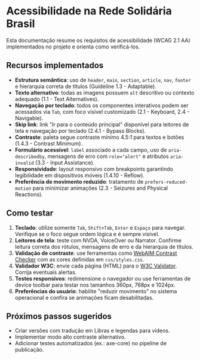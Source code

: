 # Acessibilidade na Rede Solidária Brasil

Esta documentação resume os requisitos de acessibilidade (WCAG 2.1 AA) implementados no projeto e orienta como verificá-los.

## Recursos implementados

- **Estrutura semântica**: uso de `header`, `main`, `section`, `article`, `nav`, `footer` e hierarquia correta de títulos (Guideline 1.3 - Adaptable).
- **Texto alternativo**: todas as imagens possuem `alt` descritivo ou contexto adequado (1.1 - Text Alternatives).
- **Navegação por teclado**: todos os componentes interativos podem ser acessados via `Tab`, com foco visível customizado (2.1 - Keyboard, 2.4 - Navigable).
- **Skip link**: link "Ir para o conteúdo principal" disponível para leitores de tela e navegação por teclado (2.4.1 - Bypass Blocks).
- **Contraste**: paleta segue contraste mínimo 4.5:1 para textos e botões (1.4.3 - Contrast Minimum).
- **Formulário acessível**: `label` associado a cada campo, uso de `aria-describedby`, mensagens de erro com `role="alert"` e atributos `aria-invalid` (3.3 - Input Assistance).
- **Responsividade**: layout responsivo com breakpoints garantindo legibilidade em dispositivos móveis (1.4.10 - Reflow).
- **Preferência de movimento reduzido**: tratamento de `prefers-reduced-motion` para minimizar animações (2.3 - Seizures and Physical Reactions).

## Como testar

1. **Teclado**: utilize somente `Tab`, `Shift+Tab`, `Enter` e `Espaço` para navegar. Verifique se o foco segue ordem lógica e é sempre visível.
2. **Leitores de tela**: teste com NVDA, VoiceOver ou Narrator. Confirme leitura correta dos rótulos, mensagens de erro e da hierarquia de títulos.
3. **Validação de contraste**: use ferramentas como [WebAIM Contrast Checker](https://webaim.org/resources/contrastchecker/) com as cores definidas em `css/styles.css`.
4. **Validador W3C**: envie cada página (HTML) para o [W3C Validator](https://validator.w3.org/). Corrija eventuais alertas.
5. **Testes responsivos**: redimensione o navegador ou use ferramentas de device toolbar para testar nos tamanhos 360px, 768px e 1024px.
6. **Preferências do usuário**: habilite "reduzir movimento" no sistema operacional e confira se animações ficam desabilitadas.

## Próximos passos sugeridos

- Criar versões com tradução em Libras e legendas para vídeos.
- Implementar modo alto contraste alternativo.
- Adicionar testes automatizados (ex.: axe-core) no pipeline de publicação.
